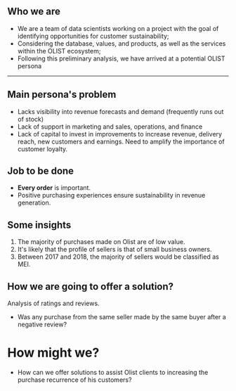 ## Who we are
- We are a team of data scientists working on a project with the goal of identifying opportunities for customer sustainability;
- Considering the database, values, and products, as well as the services within the OLIST ecosystem;
- Following this preliminary analysis, we have arrived at a potential OLIST persona
  
---

## Main persona's problem
- Lacks visibility into revenue forecasts and demand (frequently runs out of stock)
- Lack of support in marketing and sales, operations, and finance
- Lack of capital to invest in improvements to increase revenue, delivery reach, new customers and earnings. Need to amplify the importance of customer loyalty.

## Job to be done
- **Every order** is important.
- Positive purchasing experiences ensure sustainability in revenue generation.

## Some insights
1. The majority of purchases made on Olist are of low value.<br>
2. It's likely that the profile of sellers is that of small business owners.<br>
3. Between 2017 and 2018, the majority of sellers would be classified as MEI.

## How we are going to offer a solution?
Analysis of ratings and reviews. 

- Was any purchase from the same seller made by the same buyer after a negative review?

# How might we?
- How can we offer solutions to assist Olist clients to increasing the purchase recurrence of his customers?
